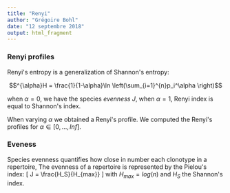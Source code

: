 ```yaml
---
title: "Renyi"
author: "Grégoire Bohl"
date: "12 septembre 2018"
output: html_fragment
---
```




### Renyi profiles
Renyi's entropy is a generalization of Shannon's entropy:

$$^{\alpha}H = \frac{1}{1-\alpha}\ln \left(\sum_{i=1}^{n}p_i^\alpha \right)$$


when $\alpha=0$, we have the species *evenness* $J$, 
when $\alpha=1$, Renyi index is equal to Shannon's index.

When varying $\alpha$ we obtained a Renyi's profile. We computed the Renyi's profiles for $\alpha \in [0, ..., Inf ]$.

### Eveness
Species evenness quantifies how close in number each clonotype in a repertoire, The evenness of a repertoire is  represented by the Pielou's index:
\[
J = \frac{H_S}{H_{max}}
\]
with $H_{max}=log(n)$ and $H_S$ the Shannon's index.
